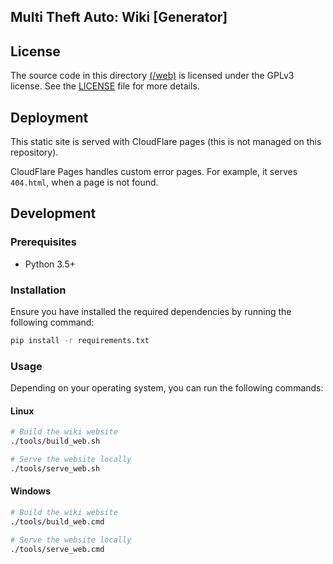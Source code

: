 ## Multi Theft Auto: Wiki [Generator]

## License

The source code in this directory [(/web)](/web) is licensed under the GPLv3 license. See the [LICENSE](./LICENSE) file for more details.

## Deployment

This static site is served with CloudFlare pages (this is not managed on this repository).

CloudFlare Pages handles custom error pages. For example, it serves `404.html`, when a page is not found.

## Development

### Prerequisites

- Python 3.5+

### Installation

Ensure you have installed the required dependencies by running the following command:

```bash
pip install -r requirements.txt
```

### Usage

Depending on your operating system, you can run the following commands:

#### Linux

```bash
# Build the wiki website
./tools/build_web.sh

# Serve the website locally
./tools/serve_web.sh
```

#### Windows

```bash
# Build the wiki website
./tools/build_web.cmd

# Serve the website locally
./tools/serve_web.cmd
```
